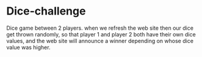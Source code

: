 # Dice-challenge
Dice game between 2 players.
when we refresh the web site then our dice get thrown randomly, so that player 1 and player 2 both have their own dice values, and the web site will announce a winner depending on whose dice value was higher.
